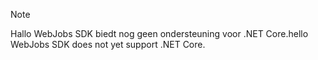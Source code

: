 >[!NOTE]
><span data-ttu-id="0b60e-101">Hallo WebJobs SDK biedt nog geen ondersteuning voor .NET Core.</span><span class="sxs-lookup"><span data-stu-id="0b60e-101">hello WebJobs SDK does not yet support .NET Core.</span></span>

